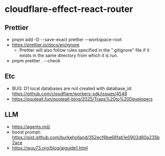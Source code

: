 # cloudflare-effect-react-router

## Prettier

- pnpm add -D --save-exact prettier --workspace-root
- https://prettier.io/docs/en/ignore
  - Prettier will also follow rules specified in the ".gitignore" file if it exists in the same directory from which it is run.
- pnpm prettier . --check

## Etc

- BUG: D1 local databases are not created with database_id: https://github.com/cloudflare/workers-sdk/issues/4548
- https://qouteall.fun/qouteall-blog/2025/Traps%20to%20Developers

## LLM

- https://agents.md/
- boost prompt: https://gist.github.com/burkeholland/352ecf6be68fab1e0902d80a235b2ace
- https://wuu73.org/blog/aiguide1.html


